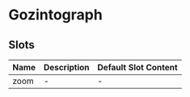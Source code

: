 # Gozintograph

## Slots

<!-- @vuese:Gozintograph:slots:start -->
|Name|Description|Default Slot Content|
|---|---|---|
|zoom|-|-|

<!-- @vuese:Gozintograph:slots:end -->


